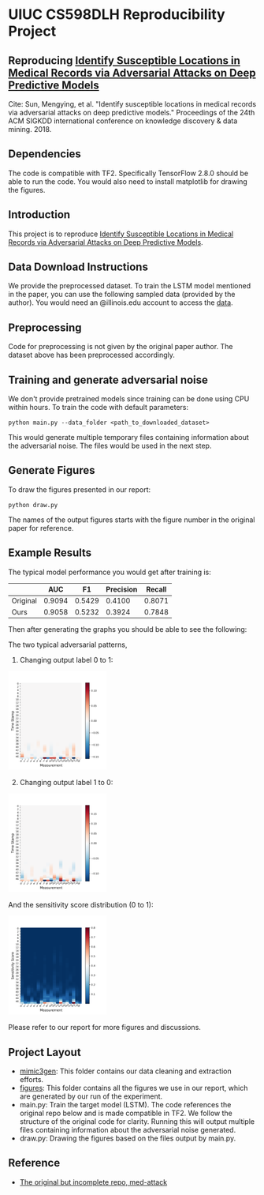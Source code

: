 # UIUC CS598DLH Reproducibility Project

## Reproducing [Identify Susceptible Locations in Medical Records via Adversarial Attacks on Deep Predictive Models](https://arxiv.org/abs/1802.04822)

Cite: Sun, Mengying, et al. "Identify susceptible locations in medical records via adversarial attacks on deep predictive models." Proceedings of the 24th ACM SIGKDD international conference on knowledge discovery & data mining. 2018.

## Dependencies

The code is compatible with TF2. 
Specifically TensorFlow 2.8.0 should be able to run the code.
You would also need to install matplotlib for drawing the figures.

## Introduction

This project is to reproduce [Identify Susceptible Locations in Medical Records via Adversarial Attacks on Deep Predictive Models](https://arxiv.org/abs/1802.04822). 


## Data Download Instructions
We provide the preprocessed dataset. To train the LSTM model mentioned in the paper, you can use the following sampled data (provided by the author).
You would need an @illinois.edu account to access the [data](https://drive.google.com/file/d/1BPwtfLnRe4bgKQ439eANFxKDvnkzgDNH/view?usp=sharing). 

## Preprocessing
Code for preprocessing is not given by the original paper author. The dataset above has been preprocessed accordingly.

## Training and generate adversarial noise

We don't provide pretrained models since training can be done using CPU within hours.
To train the code with default parameters:
```
python main.py --data_folder <path_to_downloaded_dataset>
```
This would generate multiple temporary files containing information about the adversarial noise.
The files would be used in the next step.
 
## Generate Figures

To draw the figures presented in our report:
```
python draw.py
```
The names of the output figures starts with the figure number in the original paper for reference.

## Example Results

The typical model performance you would get after training is:

|             |  AUC        | F1          | Precision   | Recall     |
| ----------- | ----------- | ----------- | ----------- |----------- |
| Original      | 0.9094       | 0.5429      | 0.4100       |0.8071       |
| Ours      | 0.9058       | 0.5232      | 0.3924       |0.7848       |

Then after generating the graphs you should be able to see the following:

The two typical adversarial patterns,
1) Changing output label 0 to 1:

<img src="figures/2a_random_patient_pertubation_0to1.png" width="200"/>

2) Changing output label 1 to 0:

<img src="figures/2c_random_patient_pertubation_1to0.png" width="200"/>

And the sensitivity score distribution (0 to 1):

<img src="figures/4a_population_level_ss_0to1.png" width="200"/>

Please refer to our report for more figures and discussions.

## Project Layout
- [mimic3gen](mimic3gen): This folder contains our data cleaning and extraction efforts. 
- [figures](figures): This folder contains all the figures we use in our report, which are generated by our run of the experiment.
- main.py: Train the target model (LSTM). The code references the original repo below and is made compatible in TF2. We follow the structure of the original code for clarity. Running this will output multiple files containing information about the adversarial noise generated.
- draw.py: Drawing the figures based on the files output by main.py.

## Reference

- [The original but incomplete repo, med-attack](https://github.com/illidanlab/med-attack)

